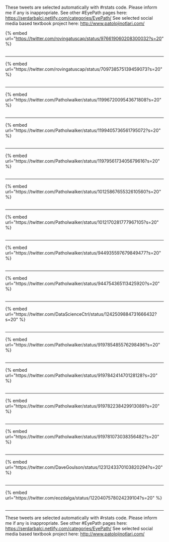 

These tweets are selected automatically with #rstats code. Please inform me if any is inappropriate.
See other #EyePath pages here: https://serdarbalci.netlify.com/categories/EyePath/ 
See selected social media based textbook project here: http://www.patolojinotlari.com/

{% embed url="https://twitter.com/rovingatuscap/status/976619060208300032?s=20" %}<br>
<br>
<hr>
{% embed url="https://twitter.com/rovingatuscap/status/709738575139459073?s=20" %}<br>
<br>
<hr>
{% embed url="https://twitter.com/Patholwalker/status/1199672009543671808?s=20" %}<br>
<br>
<hr>
{% embed url="https://twitter.com/Patholwalker/status/1199405736561795072?s=20" %}<br>
<br>
<hr>
{% embed url="https://twitter.com/Patholwalker/status/1197956173405679616?s=20" %}<br>
<br>
<hr>
{% embed url="https://twitter.com/Patholwalker/status/1012586765532610560?s=20" %}<br>
<br>
<hr>
{% embed url="https://twitter.com/Patholwalker/status/1012170281777967105?s=20" %}<br>
<br>
<hr>
{% embed url="https://twitter.com/Patholwalker/status/944935597679849477?s=20" %}<br>
<br>
<hr>
{% embed url="https://twitter.com/Patholwalker/status/944754365113425920?s=20" %}<br>
<br>
<hr>
{% embed url="https://twitter.com/DataScienceCtrl/status/1242509884731666432?s=20" %}<br>
<br>
<hr>
{% embed url="https://twitter.com/Patholwalker/status/919785485576298496?s=20" %}<br>
<br>
<hr>
{% embed url="https://twitter.com/Patholwalker/status/919784241470128128?s=20" %}<br>
<br>
<hr>
{% embed url="https://twitter.com/Patholwalker/status/919782238429913089?s=20" %}<br>
<br>
<hr>
{% embed url="https://twitter.com/Patholwalker/status/919781073038356482?s=20" %}<br>
<br>
<hr>
{% embed url="https://twitter.com/DaveGoulson/status/1231243370103820294?s=20" %}<br>
<br>
<hr>
{% embed url="https://twitter.com/eozdalga/status/1220407578024239104?s=20" %}<br>
<br>
<hr>


These tweets are selected automatically with #rstats code. Please inform me if any is inappropriate.
See other #EyePath pages here: https://serdarbalci.netlify.com/categories/EyePath/ 
See selected social media based textbook project here: http://www.patolojinotlari.com/
